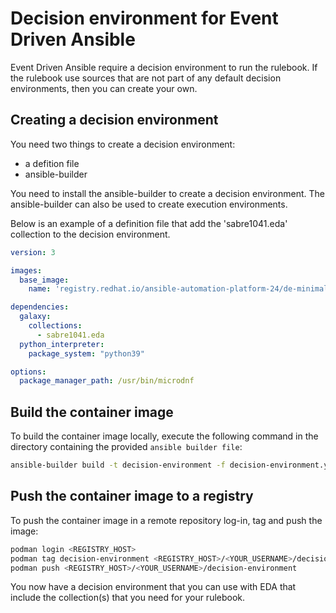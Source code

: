 # Decision environment for Event Driven Ansible

Event Driven Ansible require a decision environment to run the rulebook. If the rulebook use sources that are not part of any default decision environments, then you can create your own.

## Creating a decision environment

You need two things to create a decision environment:

- a defition file
- ansible-builder

You need to install the ansible-builder to create a decision environment. The ansible-builder can also be used to create execution environments.

Below is an example of a definition file that add the 'sabre1041.eda' collection to the decision environment.

```yaml
version: 3

images:
  base_image:
    name: 'registry.redhat.io/ansible-automation-platform-24/de-minimal-rhel8:latest'

dependencies:
  galaxy:
    collections:
      - sabre1041.eda
  python_interpreter:
    package_system: "python39"

options:
  package_manager_path: /usr/bin/microdnf
```

## Build the container image

To build the container image locally, execute the following command in the directory containing the provided `ansible builder file`:

   ```bash
   ansible-builder build -t decision-environment -f decision-environment.yml
   ```

## Push the container image to a registry

To push the container image in a remote repository log-in, tag and push the image:

   ```bash
   podman login <REGISTRY_HOST>
   podman tag decision-environment <REGISTRY_HOST>/<YOUR_USERNAME>/decision-environment
   podman push <REGISTRY_HOST>/<YOUR_USERNAME>/decision-environment
   ```

You now have a decision environment that you can use with EDA that include the collection(s) that you need for your rulebook.
